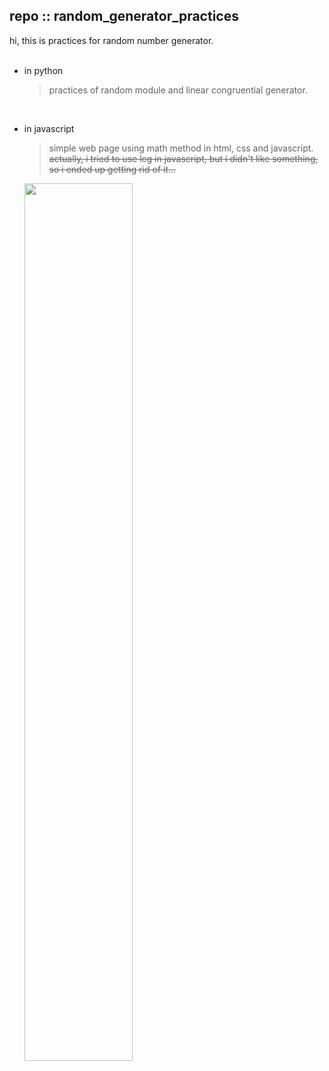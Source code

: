 ## repo :: random_generator_practices

hi, this is practices for random number generator.   
</br>

* in python   
   > practices of random module and linear congruential generator.   
   </br>
   
* in javascript   
   > simple web page using math method in html, css and javascript.   
   ~~actually, i tried to use lcg in javascript, but i didn't like something, so i ended up getting rid of it...~~   
   
   <img width="60%" src="https://user-images.githubusercontent.com/122263006/225296176-dcc5a9b2-41cb-4b99-9ce4-2ea80f3561f0.gif">    
   
